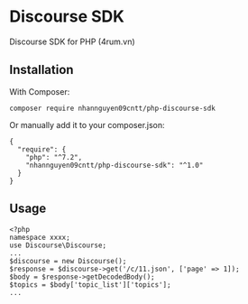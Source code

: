 # Discourse SDK

Discourse SDK for PHP (4rum.vn)

## Installation

With Composer:

```
composer require nhannguyen09cntt/php-discourse-sdk
```

Or manually add it to your composer.json:

```
{
  "require": {
    "php": "^7.2",
    "nhannguyen09cntt/php-discourse-sdk": "^1.0"
  }
}
```

## Usage

```
<?php
namespace xxxx;
use Discourse\Discourse;
...
$discourse = new Discourse();
$response = $discourse->get('/c/11.json', ['page' => 1]);
$body = $response->getDecodedBody();
$topics = $body['topic_list']['topics'];
...
```
